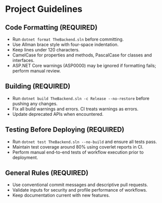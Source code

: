 # Project Guidelines

## Code Formatting (REQUIRED)
- Run `dotnet format TheBackend.sln` before committing.
- Use Allman brace style with four-space indentation.
- Keep lines under 120 characters.
- CamelCase for properties and methods, PascalCase for classes and interfaces.
- ASP.NET Core warnings (ASP0000) may be ignored if formatting fails; perform manual review.

## Building (REQUIRED)
- Run `dotnet build TheBackend.sln -c Release --no-restore` before pushing any changes.
- Fix all build warnings and errors. CI treats warnings as errors.
- Update deprecated APIs when encountered.

## Testing Before Deploying (REQUIRED)
- Run `dotnet test TheBackend.sln --no-build` and ensure all tests pass.
- Maintain test coverage around 80% using coverlet reports in CI.
- Perform manual end-to-end tests of workflow execution prior to deployment.

## General Rules (REQUIRED)
- Use conventional commit messages and descriptive pull requests.
- Validate inputs for security and profile performance of workflows.
- Keep documentation current with new features.
